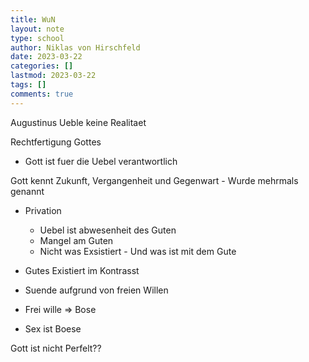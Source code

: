 ```yaml
---
title: WuN
layout: note
type: school
author: Niklas von Hirschfeld
date: 2023-03-22
categories: []
lastmod: 2023-03-22
tags: []
comments: true
---
```


Augustinus
Ueble keine Realitaet

Rechtfertigung Gottes
- Gott ist fuer die Uebel verantwortlich

Gott kennt Zukunft, Vergangenheit und Gegenwart
    - Wurde mehrmals genannt


- Privation
    - Uebel ist abwesenheit des Guten
    - Mangel am Guten
    - Nicht was Exsistiert - Und was ist mit dem Gute
- Gutes Existiert im Kontrasst
- Suende aufgrund von freien Willen


- Frei wille => Bose
- Sex ist Boese


Gott ist nicht Perfelt??
